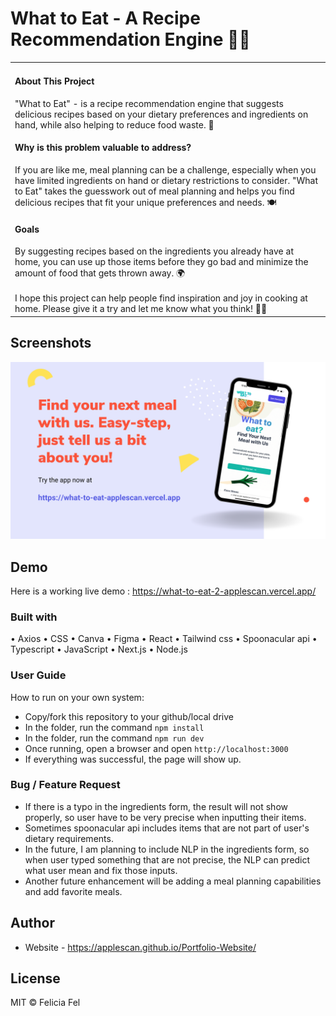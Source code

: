 # What to Eat - A Recipe Recommendation Engine 🌭🥫
<table>
<tr>
<td>

<h4>About This Project</h4>

  "What to Eat" - is a recipe recommendation engine that suggests delicious recipes based on your dietary preferences and ingredients on hand, while also helping to reduce food waste. 🍴

<h4>Why is this problem valuable to address?</h4>

If you are like me, meal planning can be a challenge, especially when you have limited ingredients on hand or dietary restrictions to consider. "What to Eat" takes the guesswork out of meal planning and helps you find delicious recipes that fit your unique preferences and needs. 🍽️

<h4>Goals</h4>
By suggesting recipes based on the ingredients you already have at home, you can use up those items before they go bad and minimize the amount of food that gets thrown away. 🌍
<br></br>
I hope this project can help people find inspiration and joy in cooking at home. Please give it a try and let me know what you think! 🙌🏼

</td>
</tr>
</table>

## Screenshots
![](https://github.com/applescan/what-to-eat/blob/main/public/What-to-eat-1.png)


## Demo
Here is a working live demo :  https://what-to-eat-2-applescan.vercel.app/


### Built with
•	Axios
•	CSS
•	Canva
•	Figma
•	React
•	Tailwind css
•	Spoonacular api
•	Typescript
•	JavaScript
•	Next.js
•	Node.js

### User Guide
How to run on your own system:
- Copy/fork this repository to your github/local drive
- In the folder, run the command ``npm install``
- In the folder, run the command ``npm run dev``
- Once running, open a browser and open ``http://localhost:3000``
- If everything was successful, the page will show up.

### Bug / Feature Request
- If there is a typo in the ingredients form, the result will not show properly, so user have to be very precise when inputting their items.
- Sometimes spoonacular api includes items that are not part of user's dietary requirements. 
- In the future, I am planning to include NLP in the ingredients form, so when user typed something that are not precise, the NLP can predict what user mean and fix those inputs.
- Another future enhancement will be adding a meal planning capabilities and add favorite meals.

## Author

- Website - https://applescan.github.io/Portfolio-Website/

## License

MIT © Felicia Fel

